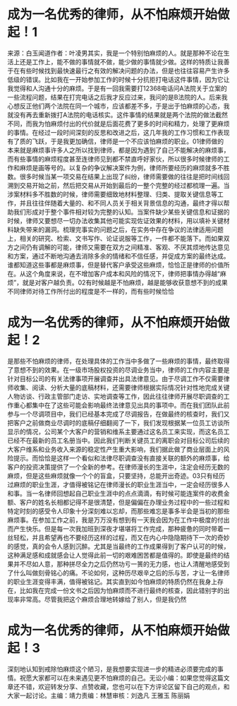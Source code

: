 # 成为一名优秀的律师，从不怕麻烦开始做起！1

来源：白玉闻道作者：叶凌男其实，我是一个特别怕麻烦的人。就是那种不论在生活上还是工作上，能不做的事情就不做，能少做的事情就少做。这样的特质让我善于在有些时候找到最快速最行之有效的解决问题的办法，但是也往往容易产生许多低级的错误。比如我在一开始参加工作的时候十分抗拒打电话这件事情，因为它让我觉得和人沟通十分的麻烦。于是有一回我需要打12368电话问A法院关于立案的一些流程问题，结果在打完电话之后我才反应过来，我问的是B法院的人。后来我心想反正他们两个法院在同一个城市，应该都差不多，于是出于怕麻烦的心态，我就没有再去重新拨打A法院的电话核实。这件事情的结果就是两个法院的做法截然不同，而我为怕麻烦付出的代价就是后面花费了更多的时间和精力，处理了更麻烦的事情。在经过一段时间深刻的反思和改进之后，这几年我的工作习惯和工作表现有了质的飞跃，于是我更加确信，律师是一个不应该怕麻烦的职业。01律师做的本来就是麻烦事许多人之所以找到律师，都是因为遇到了自己不能解决的麻烦事，而有些事情的麻烦程度甚至连律师见到都不禁直呼好家伙，所以很多时候律师的工作和麻烦是画等号的。以复杂的争议解决案件为例，律师所要经历的麻烦就多不胜数。很多时候当某一项交易在结果上出现了纠纷，律师需要做的往往是把时间线回溯到交易开始之前，然后把交易从开始到最后的一整个完整的经过都梳理一遍。当涉案材料多不胜数的时候，律师需要细致地材料整理、归类、提取关键信息等工作，并且往往伴随着大量的、和不同人员关于相关背景信息的沟通，最终才得以帮助我们形成对于整个事件相对较为完整的认知。当案件缺少某些关键信息和证据的时候，律师又要想尽一切办法收集其他可能实现佐证效果的材料，用以填补关键材料缺失带来的漏洞。梳理完事实的问题之后，在实务中存在争议的法律适用问题上，相关的研究、检索、文书写作、论证说服等工作，一件都不能落下。而如果双方之间仍有调解的可能，律师又需要在双方之间精准、客观、不厌其烦地传达意见和方案，通过不断地沟通去消除多余的情绪和不信任感，并促成方案的最终达成。谁都知道这些事都是麻烦事，但是替代客户承受这些麻烦，恰恰正是律师的价值所在。从这个角度来说，在不增加客户成本和风险的情况下，律师把事情办得越“麻烦”，就是对客户越负责。02有时候越是不怕麻烦，越是能够收获意想不到的成果不同律师对待工作所付出的程度是不一样的，而有些时候恰恰

# 成为一名优秀的律师，从不怕麻烦开始做起！2

是那些不怕麻烦的律师，在处理具体的工作当中多做了一些麻烦的事情，最终取得了意想不到的效果。在一级市场股权投资的尽调业务当中，律师的工作内容主要是针对目标公司的有关法律事项开展调查并出具法律意见。由于尽调工作不仅需要律师收集、阅读、分析大量的底稿材料，还需要律师根据实际情况针对性地完成关键人物访谈、行政主管部门走访、实地调查等工作，因此往往律师开展尽职调查的工作重心都集中在了这些可能会影响最终法律意见出具的事项中。而在我们团队此前参与一个尽调项目中，我们已经基本完成了尽调报告，在做最终的核查时，我们又把客户之前做商业尽调时的底稿仔细翻阅了一下，我们发现根据某一位员工访谈所显示的情况，公司某个大客户的营销和维系主要通过这名员工来实现，而这名员工已经不在最新的员工名册当中。因此我们判断关键员工的离职会对目标公司后续的大客户维系和业务收入来源的稳定性产生重大影响，我们据此做了商业层面上的风险提示。而恰恰是这样一个看似和法律尽职调查没有直接关联的额外的麻烦事，给客户的投资决策提供了一个全新的参考。在律师漫长的生涯中，注定会经历无数的麻烦，但是这些麻烦就像一个个的盲盒，只要坚持，总能开出奇迹。03只有经历过麻烦的职业生涯，才值得被铭记在律师漫长的职业生涯当中，一定会经历很多人和事。当一名律师回想起自己职业生涯中的点点滴滴，有时候可能连案件的收费金额、客户的姓名长相都记得不是很清楚，但是偏偏在办理业务过程中的一些过程和特定时刻的感受令人印象十分深刻难以忘却，而那些难忘是事多半会是当初的那些麻烦事。在参加工作之前，我是万万没有想到有一天我会因为在工作中极度的付出而产生快乐。但是每一次我加班到深夜才堪堪将工作完成，那种疲惫的同时带着一丝轻松，并且希望再也不要经历这样的过程，而又在内心中隐隐期待下一次的奇妙的感觉，真的会令人感到沉醉。尤其是当最终的工作成果得到了客户认可的时候，这种满足感和成就感会让人觉得此前一切的艰难困苦都是值得的。即使是最终的结果并不尽如人意，那种拼尽全力之后仍然功亏一篑的无力感，也让人清醒地感受到了什么叫做刻骨铭心的痛。不论如何，这种历尽艰辛之后的乐与苦，才让一名律师的职业生涯变得丰满，值得被铭记。其实直到如今怕麻烦的特质仍然在我身上存在，比如我在完成一份文书之后因为怕麻烦而不进行最终的核查，因此错别字的出现率非常高。尽管我把这个麻烦合理地转嫁给了别人，但是我仍然

# 成为一名优秀的律师，从不怕麻烦开始做起！3

深刻地认知到戒除怕麻烦这个陋习，是我想要实现进一步的精进必须要完成的事情。祝愿大家都可以在未来遇见更不怕麻烦的自己。无讼小编：如果您觉得这篇文章还不错，欢迎转发分享、点赞收藏，您也可以在下方评论区留下自己的观点，和大家一起讨论。主编：靖力责编：林慧审核：刘逸凡 王雅玉 陈丽娟

